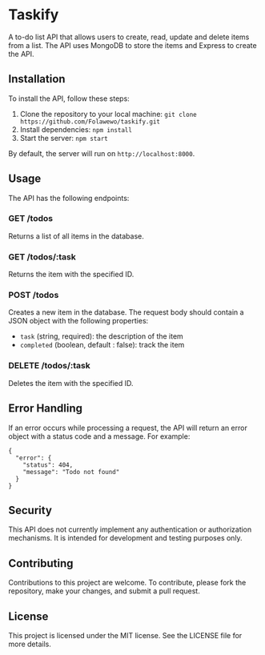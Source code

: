 # Taskify

A to-do list API that allows users to create, read, update and delete items from a list. The API uses MongoDB to store the items and Express to create the API.

## Installation

To install the API, follow these steps:

1. Clone the repository to your local machine: `git clone https://github.com/Folawewo/taskify.git`
2. Install dependencies: `npm install`
3. Start the server: `npm start`

By default, the server will run on `http://localhost:8000`.

## Usage

The API has the following endpoints:

### GET /todos

Returns a list of all items in the database.

### GET /todos/:task

Returns the item with the specified ID.

### POST /todos

Creates a new item in the database. The request body should contain a JSON object with the following properties:

- `task` (string, required): the description of the item
- `completed` (boolean, default : false): track the item

### DELETE /todos/:task

Deletes the item with the specified ID.

## Error Handling

If an error occurs while processing a request, the API will return an error object with a status code and a message. For example:

```
{
  "error": {
    "status": 404,
    "message": "Todo not found"
  }
}
```

## Security

This API does not currently implement any authentication or authorization mechanisms. It is intended for development and testing purposes only.

## Contributing

Contributions to this project are welcome. To contribute, please fork the repository, make your changes, and submit a pull request.

## License

This project is licensed under the MIT license. See the LICENSE file for more details.
